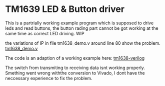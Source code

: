 # TM1639 LED & Button driver

This is a partrially working example program which is supposed to drive leds and read buttons, the button rading part cannot be got working at the same time as correct LED driving. WIP

the variations of IP in file tm1638_demo.v around line 80 show the problem. [tm1638_demo.v](./Display_TM1638.srcs/sources_1/new/tm1638_demo.v)

The code is an adaption of a working example here: [tm1638-verilog](https://github.com/alangarf/tm1638-verilog)

The switch from transmiting to receiving data isnt working properly. Smething went wrong withthe conversion to Vivado, I dont have the neccessary experience to fix the problem.
